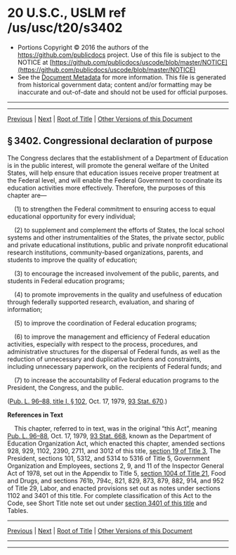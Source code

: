 ---
---

# 20 U.S.C., USLM ref /us/usc/t20/s3402

* Portions Copyright © 2016 the authors of the https://github.com/publicdocs project.
  Use of this file is subject to the NOTICE at [https://github.com/publicdocs/uscode/blob/master/NOTICE](https://github.com/publicdocs/uscode/blob/master/NOTICE)
* See the [Document Metadata](././../../../../..//README.md) for more information.
  This file is generated from historical government data; content and/or formatting may be inaccurate and out-of-date and should not be used for official purposes.

----------
----------

[Previous](./../../../../..//us/usc/t20/ch48/schI/m__us_usc_t20_s3401.md) | [Next](./../../../../..//us/usc/t20/ch48/schI/m__us_usc_t20_s3403.md) | [Root of Title](./../../../../../) | [Other Versions of this Document](https://publicdocs.github.io/go/links?ns=uslm&ref=%2Fus%2Fusc%2Ft20%2Fs3402)

## § 3402. Congressional declaration of purpose

The Congress declares that the establishment of a Department of Education is in the public interest, will promote the general welfare of the United States, will help ensure that education issues receive proper treatment at the Federal level, and will enable the Federal Government to coordinate its education activities more effectively. Therefore, the purposes of this chapter are—

    (1) to strengthen the Federal commitment to ensuring access to equal educational opportunity for every individual;

    (2) to supplement and complement the efforts of States, the local school systems and other instrumentalities of the States, the private sector, public and private educational institutions, public and private nonprofit educational research institutions, community-based organizations, parents, and students to improve the quality of education;

    (3) to encourage the increased involvement of the public, parents, and students in Federal education programs;

    (4) to promote improvements in the quality and usefulness of education through federally supported research, evaluation, and sharing of information;

    (5) to improve the coordination of Federal education programs;

    (6) to improve the management and efficiency of Federal education activities, especially with respect to the process, procedures, and administrative structures for the dispersal of Federal funds, as well as the reduction of unnecessary and duplicative burdens and constraints, including unnecessary paperwork, on the recipients of Federal funds; and

    (7) to increase the accountability of Federal education programs to the President, the Congress, and the public.

([Pub. L. 96–88, title I, § 102][/us/pl/96/88/s102], Oct. 17, 1979, [93 Stat. 670][/us/stat/93/670].)

 __References in Text__ 

    This chapter, referred to in text, was in the original “this Act”, meaning [Pub. L. 96–88][/us/pl/96/88], Oct. 17, 1979, [93 Stat. 668][/us/stat/93/668], known as the Department of Education Organization Act, which enacted this chapter, amended sections 928, 929, 1102, 2390, 2711, and 3012 of this title, [section 19 of Title 3][/us/usc/t3/s19], The President, sections 101, 5312, and 5314 to 5316 of Title 5, Government Organization and Employees, sections 2, 9, and 11 of the Inspector General Act of 1978, set out in the Appendix to Title 5, [section 1004 of Title 21][/us/usc/t21/s1004], Food and Drugs, and sections 761b, 794c, 821, 829, 873, 879, 882, 914, and 952 of Title 29, Labor, and enacted provisions set out as notes under sections 1102 and 3401 of this title. For complete classification of this Act to the Code, see Short Title note set out under [section 3401 of this title][/us/usc/t20/s3401] and Tables.

----------

[Previous](./../../../../..//us/usc/t20/ch48/schI/m__us_usc_t20_s3401.md) | [Next](./../../../../..//us/usc/t20/ch48/schI/m__us_usc_t20_s3403.md) | [Root of Title](./../../../../../) | [Other Versions of this Document](https://publicdocs.github.io/go/links?ns=uslm&ref=%2Fus%2Fusc%2Ft20%2Fs3402)

----------
----------

[/us/pl/96/88/s102]: https://publicdocs.github.io/go/links?ns=uslm&ref=%2Fus%2Fpl%2F96%2F88%2Fs102
[/us/stat/93/670]: https://publicdocs.github.io/go/links?ns=uslm&ref=%2Fus%2Fstat%2F93%2F670
[/us/pl/96/88]: https://publicdocs.github.io/go/links?ns=uslm&ref=%2Fus%2Fpl%2F96%2F88
[/us/stat/93/668]: https://publicdocs.github.io/go/links?ns=uslm&ref=%2Fus%2Fstat%2F93%2F668
[/us/usc/t3/s19]: https://publicdocs.github.io/go/links?ns=uslm&ref=%2Fus%2Fusc%2Ft3%2Fs19
[/us/usc/t21/s1004]: https://publicdocs.github.io/go/links?ns=uslm&ref=%2Fus%2Fusc%2Ft21%2Fs1004
[/us/usc/t20/s3401]: https://publicdocs.github.io/go/links?ns=uslm&ref=%2Fus%2Fusc%2Ft20%2Fs3401



